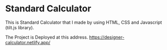 # Standard Calculator
This is Standard Calculator that I made by using HTML, CSS and Javascript (tilt.js library).

The Project is Deployed at this address.
https://designer-calculator.netlify.app/
